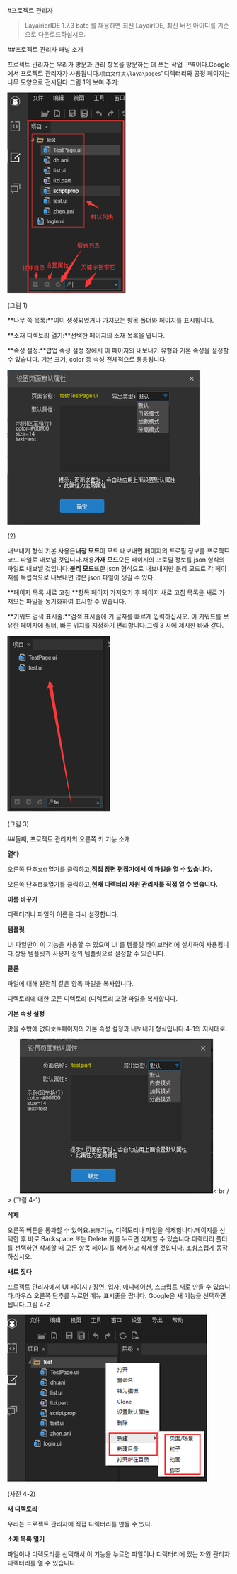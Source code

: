 #프로젝트 관리자

>LayairierIDE 1.7.3 bate 를 채용하면 최신 LayairIDE, 최신 버전 아이디를 기준으로 다운로드하십시오.

##프로젝트 관리자 패널 소개

프로젝트 관리자는 우리가 방문과 관리 항목을 방문하는 데 쓰는 작업 구역이다.Google에서 프로젝트 관리자가 사용됩니다.`项目文件夹\laya\pages`"디렉터리와 공정 페이지는 나무 모양으로 전시된다.그림 1의 보여 주기:

​![blob.png](img/1.png)        


(그림 1)

**나무 쪽 목록:**이미 생성되었거나 가져오는 항목 폴더와 페이지를 표시합니다.

**소재 디렉토리 열기:**선택한 페이지의 소재 목록을 엽니다.

**속성 설정:**팝업 속성 설정 창에서 이 페이지의 내보내기 유형과 기본 속성을 설정할 수 있습니다. 기본 크기, color 등 속성 전체적으로 통용됩니다.

​![blob.png](img/2.png)

(2)

내보내기 형식 기본 사용은**내장 모드**이 모드 내보내면 페이지의 프로필 정보를 프로젝트 코드 파일로 내보낼 것입니다.채용**가재 모드**모든 페이지의 프로필 정보를 json 형식의 파일로 내보낼 것입니다.**분리 모드**또한 json 형식으로 내보내지만 분리 모드로 각 페이지를 독립적으로 내보내면 많은 json 파일이 생길 수 있다.

**페이지 목록 새로 고침:**항목 페이지 가져오기 후 페이지 새로 고침 목록을 새로 가져오는 파일을 동기화하여 표시할 수 있습니다.

**키워드 검색 표시줄:**검색 표시줄에 키 글자를 빠르게 입력하십시오. 이 키워드를 보유한 페이지에 필터, 빠른 위치를 지정하기 편리합니다.그림 3 시에 제시한 바와 같다.

​![blob.png](img/3.png)        


(그림 3)



 



##둘째, 프로젝트 관리자의 오른쪽 키 기능 소개

**열다**

오른쪽 단추`文件`열기를 클릭하고,**직접 장면 편집기에서 이 파일을 열 수 있습니다.**

오른쪽 단추`目录`열기를 클릭하고,**현재 디렉터리 자원 관리자를 직접 열 수 있습니다.**

**이름 바꾸기**

디렉터리나 파일의 이름을 다시 설정합니다.

**템플릿**

UI 파일만이 이 기능을 사용할 수 있으며 UI 를 템플릿 라이브러리에 설치하여 사용됩니다.상용 템플릿과 사용자 정의 템플릿으로 설정할 수 있습니다.

**클론**

파일에 대해 완전히 같은 항목 파일을 복사합니다.

디렉토리에 대한 모든 디렉토리 (디렉토리 포함 파일을 복사합니다.

**기본 속성 설정**

맞을 수밖에 없다`文件`페이지의 기본 속성 설정과 내보내기 형식입니다.4-1의 지시대로.

　　![图4-1](img/4-1.png)< br / > (그림 4-1)

**삭제**

오른쪽 버튼을 통과할 수 있어요.`删除`기능, 디렉토리나 파일을 삭제합니다.페이지를 선택한 후 바로 Backspace 또는 Delete 키를 누르면 삭제할 수 있습니다.디렉터리 폴더를 선택하면 삭제할 때 모든 항목 페이지를 삭제하고 삭제할 것입니다. 조심스럽게 동작하십시오.

**새로 짓다**

프로젝트 관리자에서 UI 페이지 / 장면, 입자, 애니메이션, 스크립트 새로 만들 수 있습니다.마우스 오른쪽 단추를 누르면 메뉴 표시줄을 팝니다. Google은 새 기능을 선택하면 됩니다.그림 4-2

​![blob.png](img/4-2.png)

(사진 4-2)


 **새 디렉토리**

우리는 프로젝트 관리자에 직접 디렉터리를 만들 수 있다.

**소재 목록 열기**

파일이나 디렉토리를 선택해서 이 기능을 누르면 파일이나 디렉터리에 있는 자원 관리자 디렉터리를 열 수 있습니다.


